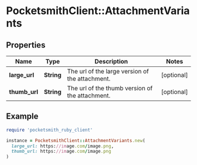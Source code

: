 # PocketsmithClient::AttachmentVariants

## Properties

| Name | Type | Description | Notes |
| ---- | ---- | ----------- | ----- |
| **large_url** | **String** | The url of the large version of the attachment. | [optional] |
| **thumb_url** | **String** | The url of the thumb version of the attachment. | [optional] |

## Example

```ruby
require 'pocketsmith_ruby_client'

instance = PocketsmithClient::AttachmentVariants.new(
  large_url: https://image.com/image.png,
  thumb_url: https://image.com/image.png
)
```

